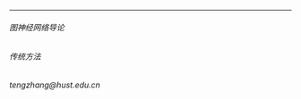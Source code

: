 <div class="footer">
    <hr class="hr_bottom">
    <div class="multi_column">
        <h6 class="bottom_left">图神经网络导论</h6>
        <h6 class="bottom_center">传统方法</h6>
        <h6 class="bottom_right">tengzhang@hust.edu.cn</h6>
    </div>
</div>